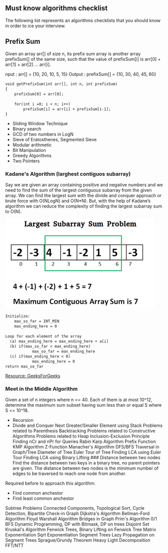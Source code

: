 ## Must know algorithms checklist

The following list represents an algorithms checklists that you should know in order to ice your interview.

##  Prefix Sum

Given an array arr[] of size n, its prefix sum array is another array prefixSum[] of the same size, such that the value of prefixSum[i] is arr[0] + arr[1] + arr[2] … arr[i].

nput  : arr[] = {10, 20, 10, 5, 15}
Output : prefixSum[] = {10, 30, 40, 45, 60}


```
void getPrefixSum(int arr[], int n, int prefixSum)
{
    prefixSum[0] = arr[0];

    for(int i =0; i < n; i++)
        prefixSum[i] = arr[i] + prefixSum[i-1];
}
```


* Sliding Window Technique
* Binary search
* GCD of two numbers in LogN
* Sieve of Eratosthenes, Segmented Sieve
* Modular arithmetic
* Bit Manipulation
* Greedy Algorithms
* Two Pointers
### Kadane's Algorithm (larghest contiguos subarray)
Say we are given an array containing positive and negative numbers and we need to find the sum of the largest contiguous subarray from the given array. We can find the largest sum with the divide and conquer approach or brute force with O(NLogN) and O(N*N). But, with the help of Kadane’s algorithm we can reduce the complexity of finding the largest subarray sum to O(N).

![image](images/larghest-sum-contiguos.png)

```
Initialize:
    max_so_far = INT_MIN
    max_ending_here = 0

Loop for each element of the array
  (a) max_ending_here = max_ending_here + a[i]
  (b) if(max_so_far < max_ending_here)
            max_so_far = max_ending_here
  (c) if(max_ending_here < 0)
            max_ending_here = 0
return max_so_far
```

[Resource: GeeksForGeeks](https://www.geeksforgeeks.org/largest-sum-contiguous-subarray/)


###  Meet in the Middle Algorithm

Given a set of n integers where n <= 40. Each of them is at most 10^12, determine the maximum sum subset having sum less than or equal S where S <= 10^18.


* Recursion
* Divide and Conquer
Next Greater/Smaller Element using Stack
Problems related to Parenthesis
Backtracking
Problems related to Constructive Algorithms
Problems related to Heap
Inclusion-Exclusion Principle
Finding nCr and nPr for Queries
Rabin Karp Algorithm
Prefix Function
KMP Algorithm
Z-Function
Manacher's Algorithm
DFS/BFS Traversal in Graph/Tree
Diameter of Tree
Euler Tour of Tree
Finding LCA using Euler Tour
Finding LCA using Binary Lifting
### Distance between two nodes
Find the distance between two keys in a binary tree, no parent pointers are given. The distance between two nodes is the minimum number of edges to be traversed to reach one node from another.

Required before to approach this algorithm:
* Find common anchestor
* Find least common anchestor


Subtree Problems
Connected Components, Topological Sort, Cycle Detection, Bipartite Check-in Graph
Dijkstra's Algorithm
Bellman-Ford Algorithm
Floyd Warshall Algorithm
Bridges in Graph
Prim's Algorithm
0/1 BFS
Dynamic Programming, DP with Bitmask, DP on trees
Disjoint Set
Kruskal's Algorithm
Fenwick Trees, Binary Lifting on Fenwick Tree
Matrix Exponentiation
Sqrt Exponentiation
Segment Trees
Lazy Propagation on Segment Trees
Sprague/Grundy Theorem
Heavy Light Decomposition
FFT/NTT